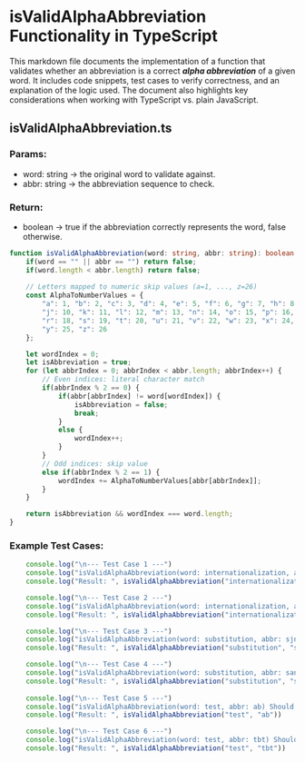 # isValidAlphaAbbreviation Functionality in TypeScript

This markdown file documents the implementation of a function that validates whether an abbreviation is a correct ***alpha abbreviation*** of a given word. It includes code snippets, test cases to verify correctness, and an explanation of the logic used. The document also highlights key considerations when working with TypeScript vs. plain JavaScript.

## isValidAlphaAbbreviation.ts

### Params:
- word: string → the original word to validate against.
- abbr: string → the abbreviation sequence to check.

### Return:
- boolean → true if the abbreviation correctly represents the word, false otherwise.

```typescript
function isValidAlphaAbbreviation(word: string, abbr: string): boolean {
    if(word == "" || abbr == "") return false;
    if(word.length < abbr.length) return false;
    
    // Letters mapped to numeric skip values (a=1, ..., z=26)
    const AlphaToNumberValues = {
        "a": 1, "b": 2, "c": 3, "d": 4, "e": 5, "f": 6, "g": 7, "h": 8, "i": 9,
        "j": 10, "k": 11, "l": 12, "m": 13, "n": 14, "o": 15, "p": 16, "q": 17,
        "r": 18, "s": 19, "t": 20, "u": 21, "v": 22, "w": 23, "x": 24,
        "y": 25, "z": 26    
    };

    let wordIndex = 0;
    let isAbbreviation = true;
    for (let abbrIndex = 0; abbrIndex < abbr.length; abbrIndex++) {
        // Even indices: literal character match
        if(abbrIndex % 2 == 0) {
            if(abbr[abbrIndex] != word[wordIndex]) {
                isAbbreviation = false;
                break;
            }
            else {
                wordIndex++;
            }
        }
        // Odd indices: skip value
        else if(abbrIndex % 2 == 1) {
            wordIndex += AlphaToNumberValues[abbr[abbrIndex]];
        }
    }

    return isAbbreviation && wordIndex === word.length;
}
```

### Example Test Cases:
```typescript
    console.log("\n--- Test Case 1 ---")
    console.log("isValidAlphaAbbreviation(word: internationalization, abbr: imzdn) Should Return True")
    console.log("Result: ", isValidAlphaAbbreviation("internationalization", "imzdn"))

    console.log("\n--- Test Case 2 ---")
    console.log("isValidAlphaAbbreviation(word: internationalization, abbr: imz) Should Return False")
    console.log("Result: ", isValidAlphaAbbreviation("internationalization", "imz"))

    console.log("\n--- Test Case 3 ---")
    console.log("isValidAlphaAbbreviation(word: substitution, abbr: sjn) Should Return True")
    console.log("Result: ", isValidAlphaAbbreviation("substitution", "sjn"))

    console.log("\n--- Test Case 4 ---")
    console.log("isValidAlphaAbbreviation(word: substitution, abbr: san) Should Return False")
    console.log("Result: ", isValidAlphaAbbreviation("substitution", "san"))
    
    console.log("\n--- Test Case 5 ---")
    console.log("isValidAlphaAbbreviation(word: test, abbr: ab) Should Return False")
    console.log("Result: ", isValidAlphaAbbreviation("test", "ab")) 

    console.log("\n--- Test Case 6 ---")
    console.log("isValidAlphaAbbreviation(word: test, abbr: tbt) Should Return True")
    console.log("Result: ", isValidAlphaAbbreviation("test", "tbt")) 
```

